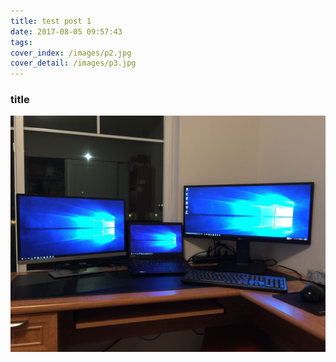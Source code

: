 ```yaml
---
title: test post 1
date: 2017-08-05 09:57:43
tags:
cover_index: /images/p2.jpg
cover_detail: /images/p3.jpg
---
```


### title
![test pic](/images/test/p2.jpg)
